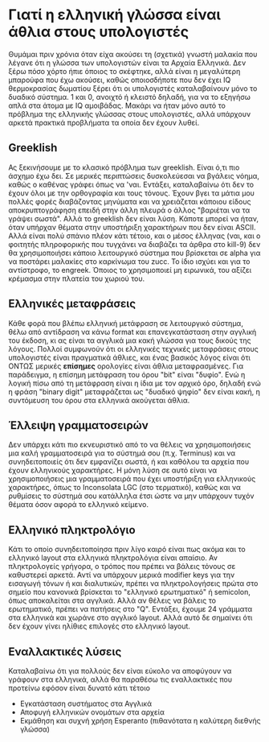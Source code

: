 # Γιατί η ελληνική γλώσσα είναι άθλια στους υπολογιστές

Θυμάμαι πριν χρόνια όταν είχα ακούσει τη (σχετικά) γνωστή μαλακία που λέγανε ότι η γλώσσα των υπολογιστών είναι τα Αρχαία Ελληνικά. Δεν ξέρω πόσο χόρτο ήπιε όποιος το σκέφτηκε, αλλά είναι η μεγαλύτερη μπαρούφα που έχω ακούσει, καθώς οποιοσδήποτε που δεν έχει IQ θερμοκρασίας δωματίου ξέρει ότι οι υπολογιστές καταλαβαίνουν μόνο το δυαδικό σύστημα. 1 και 0, ανοιχτό ή κλειστό δηλαδή, για να το εξηγήσω απλά στα άτομα με IQ αμοιβάδας. Μακάρι να ήταν μόνο αυτό το πρόβλημα της ελληνικής γλώσσας στους υπολογιστές, αλλά υπάρχουν αρκετά πρακτικά προβλήματα τα οποία δεν έχουν λυθεί.

## Greeklish

Ας ξεκινήσουμε με το κλασικό πρόβλημα των greeklish. Είναι ό,τι πιο άσχημο έχω δει. Σε μερικές περιπτώσεις δυσκολεύεσαι να βγάλεις νόημα, καθώς ο καθένας γράφει όπως να 'ναι. Εντάξει, καταλαβαίνω ότι δεν το έχουν όλοι με την ορθογραφία και τους τόνους. Έχουν βγει τα μάτια μου πολλές φορές διαβάζοντας μηνύματα και να χρειάζεται κάποιου είδους αποκρυπτογράφηση επειδή στην άλλη πλευρά ο άλλος "βαριέται να τα γράψει σωστά". Αλλά το greeklish δεν είναι λύση. Κάποτε μπορεί να ήταν, όταν υπήρχαν θέματα στην υποστήριξη χαρακτήρων που δεν είναι ASCII. Αλλά είναι πολύ σπάνιο πλέον κάτι τέτοιο, και ο μέσος έλληνας (ναι, και ο φοιτητής πληροφορικής που τυγχάνει να διαβάζει τα άρθρα στο kill-9) δεν θα χρησιμοποιήσει κάποιο λειτουργικό σύστημα που βρίσκεται σε alpha για να ποστάρει μαλακίες στο καρκίνωμα του zucc. Το ίδιο ισχύει και για το αντίστροφο, το engreek. Όποιος το χρησιμοποιεί μη ειρωνικά, του αξίζει κρέμασμα στην πλατεία του χωριού του.

## Ελληνικές μεταφράσεις

Κάθε φορά που βλέπω ελληνική μετάφραση σε λειτουργικό σύστημα, θέλω από αντίδραση να κάνω format και επανεγκατάσταση στην αγγλική του έκδοση, κι ας είναι τα αγγλικά μια κακή γλώσσα για τους δικούς της λόγους. Πολλοί συμφωνούν ότι οι ελληνικές τεχνικές μεταφράσεις στους υπολογιστές είναι πραγματικά άθλιες, και ένας βασικός λόγος είναι ότι ΟΝΤΩΣ μερικές **επίσημες** ορολογίες είναι άθλια μεταφρασμένες. Για παράδειγμα, η επίσημη μετάφραση του όρου "bit" είναι "δυφίο". Ενώ η λογική πίσω από τη μετάφραση είναι η ίδια με τον αρχικό όρο, δηλαδή ενώ η φράση "binary digit" μεταφράζεται ως "δυαδικό ψηφίο" δεν είναι κακή, η συντόμευση του όρου στα ελληνικά ακούγεται άθλια.

## Έλλειψη γραμματοσειρών

Δεν υπάρχει κάτι πιο εκνευριστικό από το να θέλεις να χρησιμοποιήσεις μια καλή γραμματοσειρά για το σύστημά σου (π.χ. Terminus) και να συνηδειτοποιείς ότι δεν εμφανίζει σωστά, ή και καθόλου τα αρχεία που έχουν ελληνικούς χαρακτήρες. Η μόνη λύση σε αυτό είναι να χρησιμοποιήσεις μια γραμματοσειρά που έχει υποστήριξη για ελληνικούς χαρακτήρες, όπως το Inconsolata LGC (στο τερματικό), καθώς και να ρυθμίσεις το σύστημά σου κατάλληλα έτσι ώστε να μην υπάρχουν τυχόν θέματα όσον αφορά το ελληνικό κείμενο.

## Ελληνικό πληκτρολόγιο

Κάτι το οποίο συνηδειτοποίησα πριν λίγο καιρό είναι πως ακόμα και το ελληνικό layout στα ελληνικά πληκτρολόγια είναι απαίσιο. Αν πληκτρολογείς γρήγορα, ο τρόπος που πρέπει να βάλεις τόνους σε καθυστερεί αρκετά. Αντί να υπάρχουν μερικά modifier keys για την εισαγωγή τόνων ή και διαλυτικών, πρέπει να πληκτρολογήσεις πρώτα στο σημείο που κανονικά βρίσκεται το "ελληνικό ερωτηματικό" ή semicolon, όπως αποκαλείται στα αγγλικά. Αλλά αν θέλεις να βάλεις το ερωτηματικό, πρέπει να πατήσεις στο "Q". Εντάξει, έχουμε 24 γράμματα στα ελληνικά και χωράνε στο αγγλικό layout. Αλλά αυτό δε σημαίνει ότι δεν έχουν γίνει ηλίθιες επιλογές στο ελληνικό layout.

## Εναλλακτικές λύσεις

Καταλαβαίνω ότι για πολλούς δεν είναι εύκολο να αποφύγουν να γράφουν στα ελληνικά, αλλά θα παραθέσω τις εναλλακτικές που προτείνω εφόσον είναι δυνατό κάτι τέτοιο

* Εγκατάσταση συστήματος στα Αγγλικά
* Αποφυγή ελληνικών ονομάτων στα αρχεία
* Εκμάθηση και συχνή χρήση Esperanto (πιθανότατα η καλύτερη διεθνής γλώσσα)
